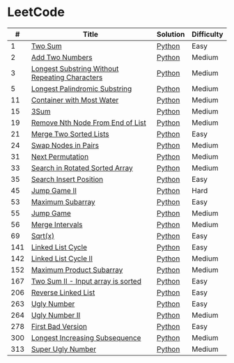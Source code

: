 # LeetCode

| # | Title | Solution | Difficulty |
|---| ----- | -------- | ---------- |
|1|[Two Sum](https://leetcode.com/problems/two-sum/) | [Python](./python/1/twoSum.py)|Easy|
|2|[Add Two Numbers](https://leetcode.com/problems/add-two-numbers/) | [Python](./python/2/addTwoNumbers)|Medium|
|3|[Longest Substring Without Repeating Characters](https://leetcode.com/problems/longest-substring-without-repeating-characters/) | [Python](./python/3/lengthOfLongestSubstring.py)|Medium|
|5|[Longest Palindromic Substring](https://leetcode.com/problems/longest-palindromic-substring/) | [Python](./python/5/longestPalindrome.py)|Medium|
|11|[Container with Most Water](https://leetcode.com/problems/container-with-most-water/) | [Python](./python/11/maxArea.py)|Medium|
|15|[3Sum](https://leetcode.com/problems/container-with-most-water/) | [Python](./python/15/threeSum.py)|Medium|
|19|[Remove Nth Node From End of List](https://leetcode.com/problems/remove-nth-node-from-end-of-list/) | [Python](./python/19/removeNthFromEnd.py)|Medium|
|21|[Merge Two Sorted Lists](https://leetcode.com/problems/merge-two-sorted-lists/) | [Python](./python/21/mergeTwoLists.py)|Easy|
|24|[Swap Nodes in Pairs](https://leetcode.com/problems/swap-nodes-in-pairs/) | [Python](./python/24/swapPairs.py)|Medium|
|31|[Next Permutation](https://leetcode.com/problems/next-permutation/) | [Python](./python/31/nextPermutation.py)|Medium|
|33|[Search in Rotated Sorted Array](https://leetcode.com/problems/search-in-rotated-sorted-array/) | [Python](./python/33/search.py)|Medium|
|35|[Search Insert Position](https://leetcode.com/problems/search-insert-position/) | [Python](./python/35/searchInsert.py)|Easy|
|45|[Jump Game II](https://leetcode.com/problems/jump-game-ii/) | [Python](./python/45/jump.py)|Hard|
|53|[Maximum Subarray](https://leetcode.com/problems/maximum-subarray/) | [Python](./python/53/maxSubArray.py)|Easy|
|55|[Jump Game](https://leetcode.com/problems/jump-game/) | [Python](./python/55/canJump.py)|Medium|
|56|[Merge Intervals](https://leetcode.com/problems/merge-intervals/) | [Python](./python/56/merge.py)|Medium|
|69|[Sqrt(x)](https://leetcode.com/problems/sqrtx/) | [Python](./python/69/mySqrt.py)|Easy|
|141|[Linked List Cycle](https://leetcode.com/problems/linked-list-cycle/) | [Python](./python/141/hasCycle.py)|Easy|
|142|[Linked List Cycle II](https://leetcode.com/problems/linked-list-cycle-ii/) | [Python](./python/142/detectCycle.py)|Medium|
|152|[Maximum Product Subarray](https://leetcode.com/problems/maximum-product-subarray/) | [Python](./python/152/maxProduct.py)|Medium|
|167|[Two Sum II - Input array is sorted](https://leetcode.com/problems/two-sum-ii-input-array-is-sorted/) | [Python](./python/167/twoSum.py)|Easy|
|206|[Reverse Linked List](https://leetcode.com/problems/reverse-linked-list/) | [Python](./python/206/reverseList.py)|Easy|
|263|[Ugly Number](https://leetcode.com/problems/ugly-number/) | [Python](./python/263/isUgly.py)|Easy|
|264|[Ugly Number II](https://leetcode.com/problems/ugly-number-ii/) | [Python](./python/264/nthUglyNumber.py)|Medium|
|278|[First Bad Version](https://leetcode.com/problems/first-bad-version/) | [Python](./python/278/firstBadVersion.py)|Easy|
|300|[Longest Increasing Subsequence](https://leetcode.com/problems/longest-increasing-subsequence/) | [Python](./python/300/lengthOfLIS.py)|Medium|
|313|[Super Ugly Number](https://leetcode.com/problems/super-ugly-number/) | [Python](./python/313/nthSuperUglyNumber.py)|Medium|